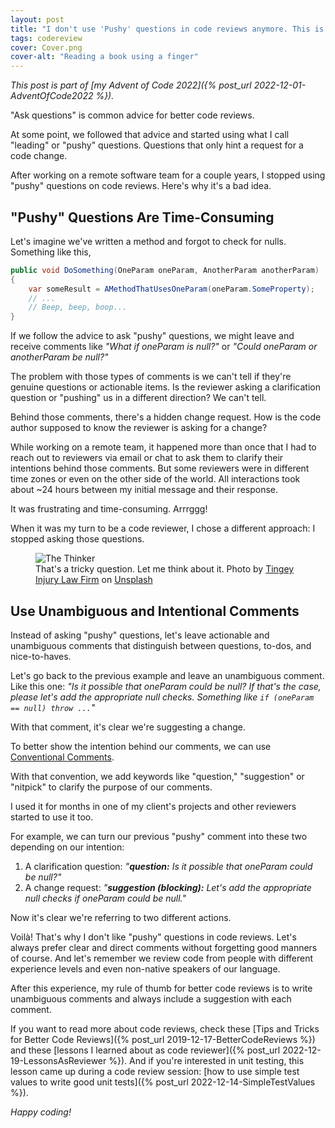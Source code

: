 ```yaml
---
layout: post
title: "I don't use 'Pushy' questions in code reviews anymore. This is what I do instead"
tags: codereview
cover: Cover.png
cover-alt: "Reading a book using a finger"
---
```


_This post is part of [my Advent of Code 2022]({% post_url 2022-12-01-AdventOfCode2022 %})._

"Ask questions" is common advice for better code reviews.

At some point, we followed that advice and started using what I call "leading" or "pushy" questions. Questions that only hint a request for a code change.

After working on a remote software team for a couple years, I stopped using "pushy" questions on code reviews. Here's why it's a bad idea.

## "Pushy" Questions Are Time-Consuming

Let's imagine we've written a method and forgot to check for nulls. Something like this,

```csharp
public void DoSomething(OneParam oneParam, AnotherParam anotherParam)
{
    var someResult = AMethodThatUsesOneParam(oneParam.SomeProperty);
    // ...
    // Beep, beep, boop...
}
```

If we follow the advice to ask "pushy" questions, we might leave and receive comments like _"What if oneParam is null?"_ or _"Could oneParam or anotherParam be null?"_

The problem with those types of comments is we can't tell if they're genuine questions or actionable items. Is the reviewer asking a clarification question or "pushing" us in a different direction? We can't tell.

Behind those comments, there's a hidden change request. How is the code author supposed to know the reviewer is asking for a change? 

While working on a remote team, it happened more than once that I had to reach out to reviewers via email or chat to ask them to clarify their intentions behind those comments. But some reviewers were in different time zones or even on the other side of the world. All interactions took about ~24 hours between my initial message and their response.

It was frustrating and time-consuming. Arrrggg!

When it was my turn to be a code reviewer, I chose a different approach: I stopped asking those questions.

<figure>
<img src="https://images.unsplash.com/photo-1620662736427-b8a198f52a4d?crop=entropy&cs=tinysrgb&fit=crop&fm=jpg&h=400&ixid=MnwxfDB8MXxyYW5kb218MHx8fHx8fHx8MTY2ODcyMzYyMA&ixlib=rb-4.0.3&q=80&utm_campaign=api-credit&utm_medium=referral&utm_source=unsplash_source&w=600" alt="The Thinker" />

<figcaption>That's a tricky question. Let me think about it. Photo by <a href="https://unsplash.com/@tingeyinjurylawfirm?utm_source=unsplash&utm_medium=referral&utm_content=creditCopyText">Tingey Injury Law Firm</a> on <a href="https://unsplash.com/s/photos/question?utm_source=unsplash&utm_medium=referral&utm_content=creditCopyText">Unsplash</a></figcaption>
</figure>

## Use Unambiguous and Intentional Comments

Instead of asking "pushy" questions, let's leave actionable and unambiguous comments that distinguish between questions, to-dos, and nice-to-haves.

Let's go back to the previous example and leave an unambiguous comment. Like this one: _"Is it possible that oneParam could be null? If that's the case, please let's add the appropriate null checks. Something like `if (oneParam == null) throw ...`"_

With that comment, it's clear we're suggesting a change.

To better show the intention behind our comments, we can use [Conventional Comments](https://conventionalcomments.org/).

With that convention, we add keywords like "question," "suggestion" or "nitpick" to clarify the purpose of our comments.

I used it for months in one of my client's projects and other reviewers started to use it too.

For example, we can turn our previous "pushy" comment into these two depending on our intention:

1. A clarification question: _"**question:** Is it possible that oneParam could be null?"_
2. A change request: _"**suggestion (blocking):** Let's add the appropriate null checks if oneParam could be null."_

Now it's clear we're referring to two different actions.

Voilà! That's why I don't like "pushy" questions in code reviews. Let's always prefer clear and direct comments without forgetting good manners of course. And let's remember we review code from people with different experience levels and even non-native speakers of our language.

After this experience, my rule of thumb for better code reviews is to write unambiguous comments and always include a suggestion with each comment.

If you want to read more about code reviews, check these [Tips and Tricks for Better Code Reviews]({% post_url 2019-12-17-BetterCodeReviews %}) and these [lessons I learned about as code reviewer]({% post_url 2022-12-19-LessonsAsReviewer %}). And if you're interested in unit testing, this lesson came up during  a code review session: [how to use simple test values to write good unit tests]({% post_url 2022-12-14-SimpleTestValues %}).

_Happy coding!_